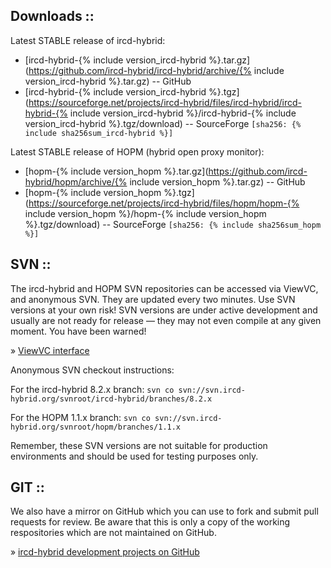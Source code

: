## Downloads ::

Latest STABLE release of ircd-hybrid:

* [ircd-hybrid-{% include version_ircd-hybrid %}.tar.gz](https://github.com/ircd-hybrid/ircd-hybrid/archive/{% include version_ircd-hybrid %}.tar.gz) -- GitHub
* [ircd-hybrid-{% include version_ircd-hybrid %}.tgz](https://sourceforge.net/projects/ircd-hybrid/files/ircd-hybrid/ircd-hybrid-{% include version_ircd-hybrid %}/ircd-hybrid-{% include version_ircd-hybrid %}.tgz/download) -- SourceForge `[sha256: {% include sha256sum_ircd-hybrid %}]`

Latest STABLE release of HOPM (hybrid open proxy monitor):

* [hopm-{% include version_hopm %}.tar.gz](https://github.com/ircd-hybrid/hopm/archive/{% include version_hopm %}.tar.gz) -- GitHub
* [hopm-{% include version_hopm %}.tgz](https://sourceforge.net/projects/ircd-hybrid/files/hopm/hopm-{% include version_hopm %}/hopm-{% include version_hopm %}.tgz/download) -- SourceForge `[sha256: {% include sha256sum_hopm %}]`

## SVN ::

The ircd-hybrid and HOPM SVN repositories can be accessed via ViewVC, and anonymous SVN. They are updated every two minutes. Use SVN versions at your own risk! SVN versions are under active development and usually are not ready for release &mdash; they may not even compile at any given moment. You have been warned!

&raquo; [ViewVC interface](https://svn.ircd-hybrid.org/viewcvs.cgi/)

Anonymous SVN checkout instructions:

For the ircd-hybrid 8.2.x branch:
`svn co svn://svn.ircd-hybrid.org/svnroot/ircd-hybrid/branches/8.2.x`

For the HOPM 1.1.x branch:
`svn co svn://svn.ircd-hybrid.org/svnroot/hopm/branches/1.1.x`

Remember, these SVN versions are not suitable for production environments and should be used for testing purposes only.

## GIT ::

We also have a mirror on GitHub which you can use to fork and submit pull requests for review. Be aware that this is only a copy of the working respositories which are not maintained on GitHub.

&raquo; [ircd-hybrid development projects on GitHub](https://github.com/ircd-hybrid)
